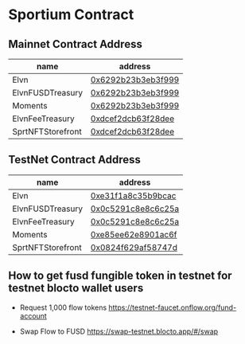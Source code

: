 # Sportium Contract

## Mainnet Contract Address


| name             | address                                                                                         |
| ---------------- | ----------------------------------------------------------------------------------------------- |
| Elvn             | [0x6292b23b3eb3f999](https://flowscan.org/contract/A.6292b23b3eb3f999.Elvn)             |
| ElvnFUSDTreasury | [0x6292b23b3eb3f999](https://flowscan.org/contract/A.6292b23b3eb3f999.ElvnFUSDTreasury) |
| Moments          | [0x6292b23b3eb3f999](https://flowscan.org/contract/A.6292b23b3eb3f999.Moments)          |
| ElvnFeeTreasury | [0xdcef2dcb63f28dee](https://flowscan.org/contract/A.dcef2dcb63f28dee.ElvnFeeTreasury) |
| SprtNFTStorefront| [0xdcef2dcb63f28dee](https://flowscan.org/contract/A.dcef2dcb63f28dee.SprtNFTStorefront)          |

## TestNet Contract Address

| name             | address                                                                                         |
| ---------------- | ----------------------------------------------------------------------------------------------- |
| Elvn             | [0xe31f1a8c35b9bcac](https://testnet.flowscan.org/contract/A.e31f1a8c35b9bcac.Elvn)             |
| ElvnFUSDTreasury | [0x0c5291c8e8c6c25a](https://testnet.flowscan.org/contract/A.0c5291c8e8c6c25a.ElvnFUSDTreasury) |
| ElvnFeeTreasury | [0x0c5291c8e8c6c25a](https://testnet.flowscan.org/contract/A.0c5291c8e8c6c25a.ElvnFeeTreasury) |
| Moments          | [0xe85ee62e8901ac6f](https://testnet.flowscan.org/contract/A.e85ee62e8901ac6f.Moments)          |
| SprtNFTStorefront| [0x0824f629af58747d](https://testnet.flowscan.org/contract/A.0824f629af58747d.SprtNFTStorefront)          |

## How to get fusd fungible token in testnet for testnet blocto wallet users

- Request 1,000 flow tokens
<https://testnet-faucet.onflow.org/fund-account>

- Swap Flow to FUSD
<https://swap-testnet.blocto.app/#/swap>
